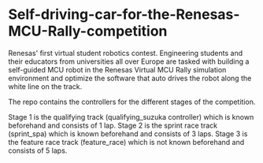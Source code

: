 # Self-driving-car-for-the-Renesas-MCU-Rally-competition

Renesas' first virtual student robotics contest. Engineering students and their educators from universities all over Europe are tasked with building a self-guided MCU robot in the Renesas Virtual MCU Rally simulation environment and optimize the software that auto drives the robot along the white line on the track.



The repo contains the controllers for the different stages of the competition. 

Stage 1 is the qualifying track (qualifying_suzuka controller) which is known beforehand and consists of 1 lap.
Stage 2 is the sprint race track (sprint_spa) which is known beforehand and consists of 3 laps.
Stage 3 is the feature race track (feature_race) which is not known beforehand and consists of 5 laps.
